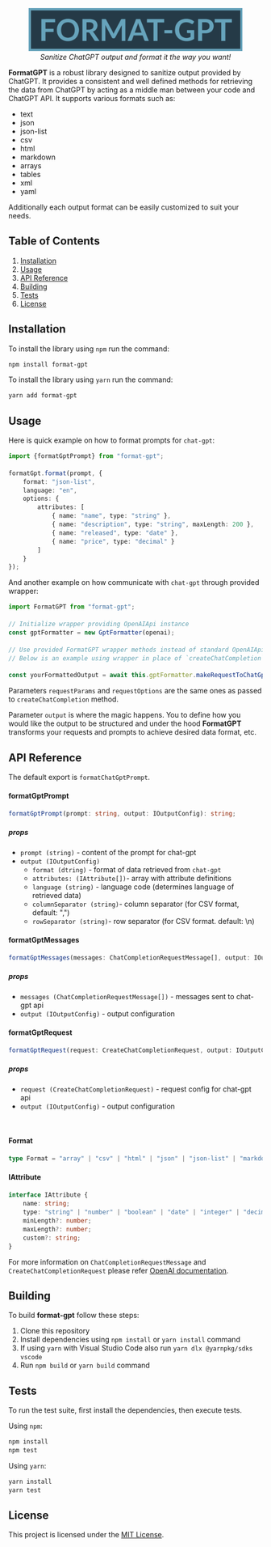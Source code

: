 <figure>
    <img src="/assets/img/logo.png" alt="Albuquerque, New Mexico">
    <figcaption align="center">
		<em>Sanitize ChatGPT output and format it the way you want!</em>
	</figcaption>
</figure>


**FormatGPT** is a robust library designed to sanitize output provided by ChatGPT.
It provides a consistent and well defined methods for retrieving the data from ChatGPT by acting as a middle man between your code and ChatGPT API.
It supports various formats such as:
- text
- json
- json-list
- csv
- html
- markdown
- arrays
- tables
- xml
- yaml

Additionally each output format can be easily customized to suit your needs.

## Table of Contents
1. [Installation](#installation)
2. [Usage](#usage)
3. [API Reference](#api-reference)
4. [Building](#building)
5. [Tests](#tests)
6. [License](#license)

## Installation
To install the library using `npm` run the command:

```bash
npm install format-gpt
```
To install the library using `yarn` run the command:

```bash
yarn add format-gpt
```

## Usage

Here is quick example on how to format prompts for `chat-gpt`:

```typescript
import {formatGptPrompt} from "format-gpt";

formatGpt.format(prompt, {
	format: "json-list",
	language: "en",
	options: {
		attributes: [
			{ name: "name", type: "string" },
			{ name: "description", type: "string", maxLength: 200 },
			{ name: "released", type: "date" },
			{ name: "price", type: "decimal" }
		]
	}
});
```

And another example on how communicate with `chat-gpt` through provided wrapper:

```typescript
import FormatGPT from "format-gpt";

// Initialize wrapper providing OpenAIApi instance
const gptFormatter = new GptFormatter(openai);

// Use provided FormatGPT wrapper methods instead of standard OpenAIApi ones' 
// Below is an example using wrapper in place of `createChatCompletion` method.

const yourFormattedOutput = await this.gptFormatter.makeRequestToChatGpt(requestParams, requestOptions, output);

```
Parameters `requestParams` and `requestOptions` are the same ones as passed to `createChatCompletion` method.

Parameter `output` is where the magic happens. You to define how you would like the output to be structured and under the hood **FormatGPT** transforms your requests and prompts to achieve desired data format, etc.


## API Reference
The default export is `formatChatGptPrompt`.


#### formatGptPrompt

```typescript
formatGptPrompt(prompt: string, output: IOutputConfig): string;
```
##### props

* `prompt (string)` - content of the prompt for chat-gpt
* `output (IOutputConfig)`
	* `format (dtring)` - format of data retrieved from `chat-gpt`
	* `attributes: (IAttribute[])`- array with attribute definitions
	* `language (string)` - language code (determines language of retrieved data)
	* `columnSeparator (string)`- column separator (for CSV format, default: ",")
	* `rowSeparator (string)`- row separator (for CSV format. default: \n)

#### formatGptMessages

```typescript
formatGptMessages(messages: ChatCompletionRequestMessage[], output: IOutputConfig): ChatCompletionRequestMessage[];
```

##### props

* `messages (ChatCompletionRequestMessage[])` - messages sent to chat-gpt api
* `output (IOutputConfig)` - output configuration

#### formatGptRequest

```typescript
formatGptRequest(request: CreateChatCompletionRequest, output: IOutputConfig): CreateChatCompletionRequest;
```

##### props

* `request (CreateChatCompletionRequest)` - request config for chat-gpt api
* `output (IOutputConfig)` - output configuration
<br />

#### Format

```typescript
type Format = "array" | "csv" | "html" | "json" | "json-list" | "markdown" | "table" | "text" | "xml" | "yaml";
```

#### IAttribute

```typescript
interface IAttribute {
    name: string;
    type: "string" | "number" | "boolean" | "date" | "integer" | "decimal" | Array<IAttribute>;
    minLength?: number;
    maxLength?: number;
    custom?: string;
}
```

For more information on `ChatCompletionRequestMessage` and `CreateChatCompletionRequest` please refer [OpenAI documentation](https://platform.openai.com/docs/api-reference/chat/create#chat/create-messages).

## Building

To build **format-gpt** follow these steps:

1. Clone this repository
2. Install dependencies using `npm install` or `yarn install` command
3. If using `yarn` with Visual Studio Code also run `yarn dlx @yarnpkg/sdks vscode`
4. Run `npm build` or `yarn build` command

## Tests
To run the test suite, first install the dependencies, then execute tests.

Using `npm`:

```bash
npm install
npm test
```

Using `yarn`:

```bash
yarn install
yarn test
```

## License

This project is licensed under the [MIT License](LICENSE).